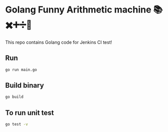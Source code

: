 # Golang Funny Arithmetic machine 📚✖️➕➗🔢
This repo contains Golang code for Jenkins CI test!

## Run
```bash
go run main.go
```

## Build binary
```bash
go build
```
## To run unit test
```bash
go test -v
```
